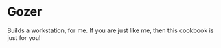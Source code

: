 # Gozer

Builds a workstation, for me. If you are just like me, then this cookbook is just for you!
